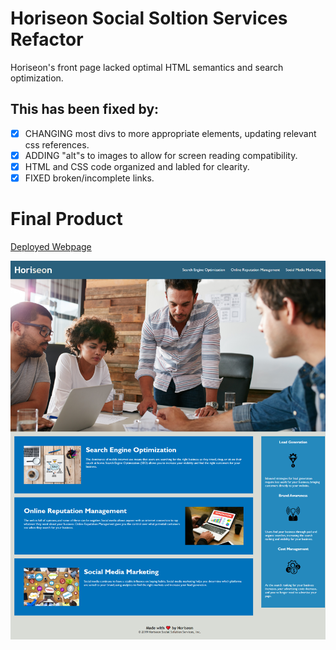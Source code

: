 # Horiseon Social Soltion Services Refactor

Horiseon's front page lacked optimal HTML semantics and search optimization. 

## This has been fixed by:

- [x] CHANGING most divs to more appropriate elements, updating relevant css references.
- [x] ADDING "alt"s to images to allow for screen reading compatibility.
- [x] HTML and CSS code organized and labled for clearity.
- [x] FIXED broken/incomplete links.

# Final Product

[Deployed Webpage](https://carljmcgee.github.io/Challenge-1_Horiseon-Refractor_CarlM/)

![final screenshot](\assets\images\carljmcgee.github.io_Challenge-1_Horiseon-Refractor_CarlM_.png)